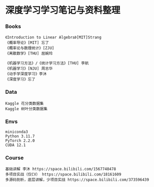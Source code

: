 # 深度学习学习笔记与资料整理

### Books

    《Introduction to Linear Algebra》[MIT]Strang
    《概率导论》[MIT] 忘了
    《概率论与数理统计》[ZJU]
    《离散数学》[THU] 屈婉玲

    《机器学习方法》/《统计学习方法》[THU] 李航
    《机器学习》[NJU] 周志华
    《动手学深度学习》李沐
    《深度学习》忘了

### Data 

    Kaggle 花分类数据集
    Kaggle 树叶分类数据集

### Envs

    miniconda3
    Python 3.11.7
    PyTorch 2.2.0
    CUDA 12.1

### Course

    基础讲解 李沐 https://space.bilibili.com/1567748478
    多项目实战（仅CV） https://space.bilibili.com/18161609
    多源码剖析，底层讲解，少项目实战 https://space.bilibili.com/373596439